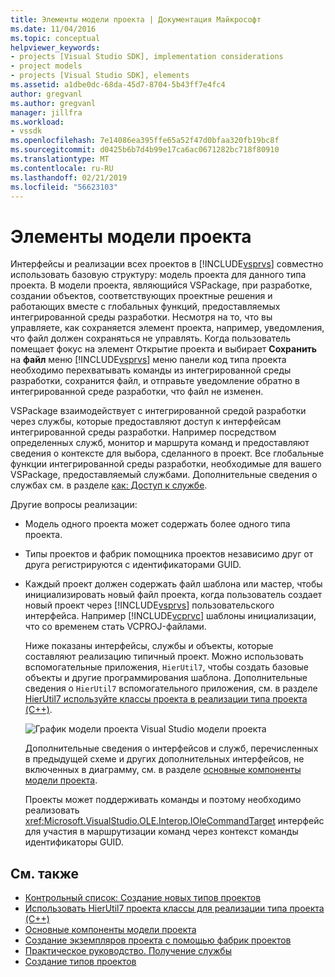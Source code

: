 ```yaml
---
title: Элементы модели проекта | Документация Майкрософт
ms.date: 11/04/2016
ms.topic: conceptual
helpviewer_keywords:
- projects [Visual Studio SDK], implementation considerations
- project models
- projects [Visual Studio SDK], elements
ms.assetid: a1dbe0dc-68da-45d7-8704-5b43ff7e4fc4
author: gregvanl
ms.author: gregvanl
manager: jillfra
ms.workload:
- vssdk
ms.openlocfilehash: 7e14086ea395ffe65a52f47d0bfaa320fb19bc8f
ms.sourcegitcommit: d0425b6b7d4b99e17ca6ac0671282bc718f80910
ms.translationtype: MT
ms.contentlocale: ru-RU
ms.lasthandoff: 02/21/2019
ms.locfileid: "56623103"
---
```

# <a name="elements-of-a-project-model"></a>Элементы модели проекта
Интерфейсы и реализации всех проектов в [!INCLUDE[vsprvs](../../code-quality/includes/vsprvs_md.md)] совместно использовать базовую структуру: модель проекта для данного типа проекта. В модели проекта, являющийся VSPackage, при разработке, создании объектов, соответствующих проектные решения и работающих вместе с глобальных функций, предоставляемых интегрированной среды разработки. Несмотря на то, что вы управляете, как сохраняется элемент проекта, например, уведомления, что файл должен сохраняться не управлять. Когда пользователь помещает фокус на элемент Открытие проекта и выбирает **Сохранить** на **файл** меню [!INCLUDE[vsprvs](../../code-quality/includes/vsprvs_md.md)] меню панели код типа проекта необходимо перехватывать команды из интегрированной среды разработки, сохранится файл, и отправьте уведомление обратно в интегрированной среде разработки, что файл не изменен.

 VSPackage взаимодействует с интегрированной средой разработки через службы, которые предоставляют доступ к интерфейсам интегрированной среды разработки. Например посредством определенных служб, монитор и маршрута команд и предоставляют сведения о контексте для выбора, сделанного в проект. Все глобальные функции интегрированной среды разработки, необходимые для вашего VSPackage, предоставляемый службами. Дополнительные сведения о службах см. в разделе [как: Доступ к службе](../../extensibility/how-to-get-a-service.md).

 Другие вопросы реализации:

- Модель одного проекта может содержать более одного типа проекта.

- Типы проектов и фабрик помощника проектов независимо друг от друга регистрируются с идентификаторами GUID.

- Каждый проект должен содержать файл шаблона или мастер, чтобы инициализировать новый файл проекта, когда пользователь создает новый проект через [!INCLUDE[vsprvs](../../code-quality/includes/vsprvs_md.md)] пользовательского интерфейса. Например [!INCLUDE[vcprvc](../../code-quality/includes/vcprvc_md.md)] шаблоны инициализации, что со временем стать VCPROJ-файлами.

  Ниже показаны интерфейсы, службы и объекты, которые составляют реализацию типичный проект. Можно использовать вспомогательные приложения, `HierUtil7`, чтобы создать базовые объекты и другие программирования шаблона. Дополнительные сведения о `HierUtil7` вспомогательного приложения, см. в разделе [HierUtil7 используйте классы проекта в реализации типа проекта (C++)](https://msdn.microsoft.com/library/a5c16a09-94a2-46ef-87b5-35b815e2f346).

  ![График модели проекта Visual Studio](../../extensibility/internals/media/vsprojectmodel.gif "vsProjectModel") модели проекта

  Дополнительные сведения о интерфейсов и служб, перечисленных в предыдущей схеме и других дополнительных интерфейсов, не включенных в диаграмму, см. в разделе [основные компоненты модели проекта](../../extensibility/internals/project-model-core-components.md).

  Проекты может поддерживать команды и поэтому необходимо реализовать <xref:Microsoft.VisualStudio.OLE.Interop.IOleCommandTarget> интерфейс для участия в маршрутизации команд через контекст команды идентификаторы GUID.

## <a name="see-also"></a>См. также
- [Контрольный список: Создание новых типов проектов](../../extensibility/internals/checklist-creating-new-project-types.md)
- [Использовать HierUtil7 проекта классы для реализации типа проекта (C++)](https://msdn.microsoft.com/library/a5c16a09-94a2-46ef-87b5-35b815e2f346)
- [Основные компоненты модели проекта](../../extensibility/internals/project-model-core-components.md)
- [Создание экземпляров проекта с помощью фабрик проектов](../../extensibility/internals/creating-project-instances-by-using-project-factories.md)
- [Практическое руководство. Получение службы](../../extensibility/how-to-get-a-service.md)
- [Создание типов проектов](../../extensibility/internals/creating-project-types.md)
